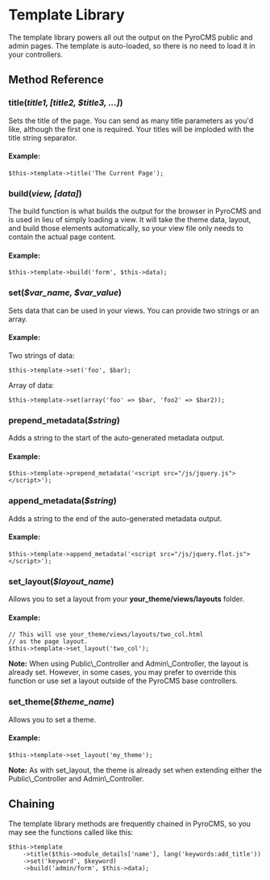# Template Library

The template library powers all out the output on the PyroCMS public and admin pages. The template is auto-loaded, so there is no need to load it in your controllers.

## Method Reference

### title(<var>$title1, [$title2, $title3, …]</var>)

Sets the title of the page. You can send as many title parameters as you'd like, although the first one is required. Your titles will be imploded with the title string separator.

#### Example:

	$this->template->title('The Current Page');

### build(<var>$view, [$data]</var>)

The build function is what builds the output for the browser in PyroCMS and is used in lieu of simply loading a view. It will take the theme data, layout, and build those elements automatically, so your view file only needs to contain the actual page content. 

#### Example:

	$this->template->build('form', $this->data);

### set(<var>$var_name, $var_value</var>)

Sets data that can be used in your views. You can provide two strings or an array.

#### Example:

Two strings of data:

	$this->template->set('foo', $bar);
	
Array of data:	
	
	$this->template->set(array('foo' => $bar, 'foo2' => $bar2));
	
### prepend_metadata(<var>$string</var>)

Adds a string to the start of the auto-generated metadata output.

#### Example:

	$this->template->prepend_metadata('<script src="/js/jquery.js"></script>');
	
### append_metadata(<var>$string</var>)

Adds a string to the end of the auto-generated metadata output.

#### Example:

	$this->template->append_metadata('<script src="/js/jquery.flot.js"></script>');
	
### set\_layout(<var>$layout\_name</var>)

Allows you to set a layout from your **your_theme/views/layouts** folder.

#### Example:

	// This will use your_theme/views/layouts/two_col.html
	// as the page layout.
	$this->template->set_layout('two_col');
	
<div class="tip"><strong>Note:</strong> When using Public\_Controller and Admin\_Controller, the layout is already set. However, in some cases, you may prefer to override this function or use set a layout outside of the PyroCMS base controllers.</div>

### set\_theme(<var>$theme\_name</var>)

Allows you to set a theme.

#### Example:

	$this->template->set_layout('my_theme');
	
<div class="tip"><strong>Note:</strong> As with set_layout, the theme is already set when extending either the Public\_Controller and Admin\_Controller.</div>

## Chaining

The template library methods are frequently chained in PyroCMS, so you may see the functions called like this:

	$this->template
		->title($this->module_details['name'], lang('keywords:add_title'))
		->set('keyword', $keyword)
		->build('admin/form', $this->data);
